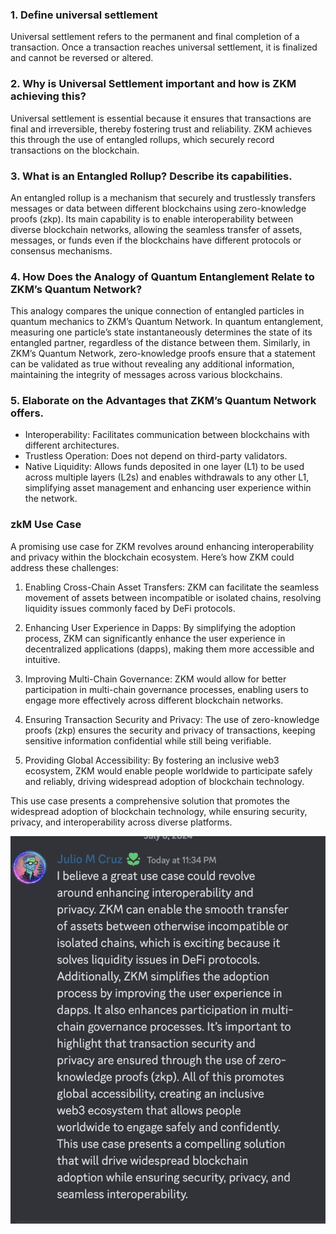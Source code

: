 ### 1.	Define universal settlement
Universal settlement refers to the permanent and final completion of a transaction. Once a transaction reaches universal settlement, it is finalized and cannot be reversed or altered.
### 2.	Why is Universal Settlement important and how is ZKM achieving this?
Universal settlement is essential because it ensures that transactions are final and irreversible, thereby fostering trust and reliability. ZKM achieves this through the use of entangled rollups, which securely record transactions on the blockchain.
### 3.	What is an Entangled Rollup? Describe its capabilities.
An entangled rollup is a mechanism that securely and trustlessly transfers messages or data between different blockchains using zero-knowledge proofs (zkp). Its main capability is to enable interoperability between diverse blockchain networks, allowing the seamless transfer of assets, messages, or funds even if the blockchains have different protocols or consensus mechanisms.
### 4.	How Does the Analogy of Quantum Entanglement Relate to ZKM’s Quantum Network?
This analogy compares the unique connection of entangled particles in quantum mechanics to ZKM’s Quantum Network. In quantum entanglement, measuring one particle’s state instantaneously determines the state of its entangled partner, regardless of the distance between them. Similarly, in ZKM’s Quantum Network, zero-knowledge proofs ensure that a statement can be validated as true without revealing any additional information, maintaining the integrity of messages across various blockchains.
###     5.	Elaborate on the Advantages that ZKM’s Quantum Network offers.

* Interoperability: Facilitates communication between blockchains with different architectures.
* Trustless Operation: Does not depend on third-party validators.
* Native Liquidity: Allows funds deposited in one layer (L1) to be used across multiple layers (L2s) and enables withdrawals to any other L1, simplifying asset management and enhancing user experience within the network.
### zkM Use Case
A promising use case for ZKM revolves around enhancing interoperability and privacy within the blockchain ecosystem. Here’s how ZKM could address these challenges:

1. Enabling Cross-Chain Asset Transfers:
ZKM can facilitate the seamless movement of assets between incompatible or isolated chains, resolving liquidity issues commonly faced by DeFi protocols.

2. Enhancing User Experience in Dapps:
By simplifying the adoption process, ZKM can significantly enhance the user experience in decentralized applications (dapps), making them more accessible and intuitive.

3. Improving Multi-Chain Governance:
ZKM would allow for better participation in multi-chain governance processes, enabling users to engage more effectively across different blockchain networks.

4. Ensuring Transaction Security and Privacy:
The use of zero-knowledge proofs (zkp) ensures the security and privacy of transactions, keeping sensitive information confidential while still being verifiable.

5. Providing Global Accessibility:
By fostering an inclusive web3 ecosystem, ZKM would enable people worldwide to participate safely and reliably, driving widespread adoption of blockchain technology.

This use case presents a comprehensive solution that promotes the widespread adoption of blockchain technology, while ensuring security, privacy, and interoperability across diverse platforms.

![Proposal](Proposal.png)
    